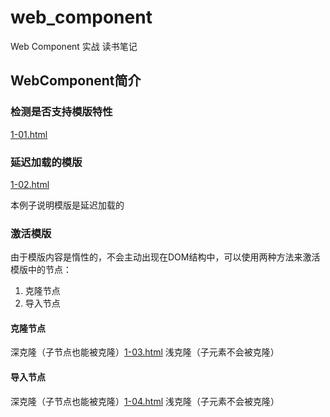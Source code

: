 # web_component
Web Component 实战 读书笔记

## WebComponent简介
### 检测是否支持模版特性
 [1-01.html](1-01.html)

### 延迟加载的模版
 [1-02.html](1-02.html)
 
 本例子说明模版是延迟加载的

### 激活模版
由于模版内容是惰性的，不会主动出现在DOM结构中，可以使用两种方法来激活模版中的节点：
1. 克隆节点
2. 导入节点

#### 克隆节点
深克隆（子节点也能被克隆）[1-03.html](1-03.html)  浅克隆（子元素不会被克隆）

#### 导入节点
深克隆（子节点也能被克隆）[1-04.html](1-04.html)  浅克隆（子元素不会被克隆）
